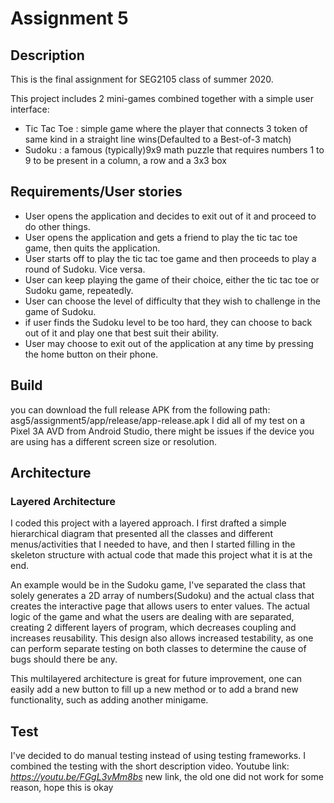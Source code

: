# Assignment 5

## Description

This is the final assignment for SEG2105 class of summer 2020.

This project includes 2 mini-games combined together with a simple user interface:

  * Tic Tac Toe : simple game where the player that connects 3 token of same kind in a straight line wins(Defaulted to a Best-of-3 match)
  * Sudoku : a famous (typically)9x9 math puzzle that requires numbers 1 to 9 to be present in a column, a row and a 3x3 box

## Requirements/User stories

  * User opens the application and decides to exit out of it and proceed to do other things.
  * User opens the application and gets a friend to play the tic tac toe game, then quits the application.
  * User starts off to play the tic tac toe game and then proceeds to play a round of Sudoku. Vice versa.
  * User can keep playing the game of their choice, either the tic tac toe or Sudoku game, repeatedly.
  * User can choose the level of difficulty that they wish to challenge in the game of Sudoku.
  * if user finds the Sudoku level to be too hard, they can choose to back out of it and play one that best suit their ability.
  * User may choose to exit out of the application at any time by pressing the home button on their phone.

## Build

you can download the full release APK from the following path: asg5/assignment5/app/release/app-release.apk
I did all of my test on a Pixel 3A AVD from Android Studio, there might be issues if the device you are using has a different screen size or resolution.

## Architecture

### Layered Architecture

I coded this project with a layered approach. I first drafted a simple hierarchical diagram that presented all the classes and different menus/activities that I needed to have, and then I started filling in the skeleton structure with actual code that made this project what it is at the end.

An example would be in the Sudoku game, I've separated the class that solely generates a 2D array of numbers(Sudoku) and the actual class that creates the interactive page that allows users to enter values. The actual logic of the game and what the users are dealing with are separated, creating 2 different layers of program, which decreases coupling and increases reusability. This design also allows increased testability, as one can perform separate testing on both classes to determine the cause of bugs should there be any.

This multilayered architecture is great for future improvement, one can easily add a new button to fill up a new method or to add a brand new functionality, such as adding another minigame.

## Test

I've decided to do manual testing instead of using testing frameworks. I combined the testing with the short description video. Youtube link: *https://youtu.be/FGgL3vMm8bs* new link, the old one did not work for some reason, hope this is okay
